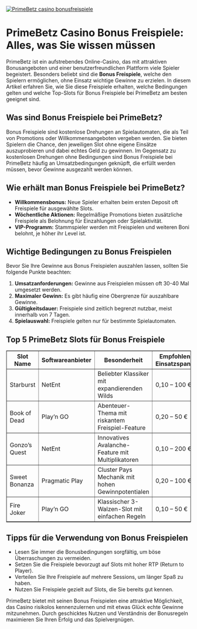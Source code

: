 [![PrimeBetz casino bonusfreispiele](https://123-caf.pages.dev/gitsignup.png)](https://vrmoo.ru/Bt82HjjY)

<h1>PrimeBetz Casino Bonus Freispiele: Alles, was Sie wissen müssen</h1>  <p>PrimeBetz ist ein aufstrebendes Online-Casino, das mit attraktiven Bonusangeboten und einer benutzerfreundlichen Plattform viele Spieler begeistert. Besonders beliebt sind die <strong>Bonus Freispiele</strong>, welche den Spielern ermöglichen, ohne Einsatz wichtige Gewinne zu erzielen. In diesem Artikel erfahren Sie, wie Sie diese Freispiele erhalten, welche Bedingungen gelten und welche Top-Slots für Bonus Freispiele bei PrimeBetz am besten geeignet sind.</p>  <h2>Was sind Bonus Freispiele bei PrimeBetz?</h2>  <p>Bonus Freispiele sind kostenlose Drehungen an Spielautomaten, die als Teil von Promotions oder Willkommensangeboten vergeben werden. Sie bieten Spielern die Chance, den jeweiligen Slot ohne eigene Einsätze auszuprobieren und dabei echtes Geld zu gewinnen. Im Gegensatz zu kostenlosen Drehungen ohne Bedingungen sind Bonus Freispiele bei PrimeBetz häufig an Umsatzbedingungen geknüpft, die erfüllt werden müssen, bevor Gewinne ausgezahlt werden können.</p>  <h2>Wie erhält man Bonus Freispiele bei PrimeBetz?</h2>  <ul>   <li><strong>Willkommensbonus:</strong> Neue Spieler erhalten beim ersten Deposit oft Freispiele für ausgewählte Slots.</li>   <li><strong>Wöchentliche Aktionen:</strong> Regelmäßige Promotions bieten zusätzliche Freispiele als Belohnung für Einzahlungen oder Spielaktivität.</li>   <li><strong>VIP-Programm:</strong> Stammspieler werden mit Freispielen und weiteren Boni belohnt, je höher ihr Level ist.</li> </ul>  <h2>Wichtige Bedingungen zu Bonus Freispielen</h2>  <p>Bevor Sie Ihre Gewinne aus Bonus Freispielen auszahlen lassen, sollten Sie folgende Punkte beachten:</p>  <ol>   <li><strong>Umsatzanforderungen:</strong> Gewinne aus Freispielen müssen oft 30-40 Mal umgesetzt werden.</li>   <li><strong>Maximaler Gewinn:</strong> Es gibt häufig eine Obergrenze für auszahlbare Gewinne.</li>   <li><strong>Gültigkeitsdauer:</strong> Freispiele sind zeitlich begrenzt nutzbar, meist innerhalb von 7 Tagen.</li>   <li><strong>Spielauswahl:</strong> Freispiele gelten nur für bestimmte Spielautomaten.</li> </ol>  <h2>Top 5 PrimeBetz Slots für Bonus Freispiele</h2>  <table border="1" cellpadding="5" cellspacing="0">   <thead>     <tr>       <th>Slot Name</th>       <th>Softwareanbieter</th>       <th>Besonderheit</th>       <th>Empfohlene Einsatzspanne</th>     </tr>   </thead>   <tbody>     <tr>       <td>Starburst</td>       <td>NetEnt</td>       <td>Beliebter Klassiker mit expandierenden Wilds</td>       <td>0,10 – 100 €</td>     </tr>     <tr>       <td>Book of Dead</td>       <td>Play’n GO</td>       <td>Abenteuer-Thema mit riskantem Freispiel-Feature</td>       <td>0,20 – 50 €</td>     </tr>     <tr>       <td>Gonzo’s Quest</td>       <td>NetEnt</td>       <td>Innovatives Avalanche-Feature mit Multiplikatoren</td>       <td>0,10 – 200 €</td>     </tr>     <tr>       <td>Sweet Bonanza</td>       <td>Pragmatic Play</td>       <td>Cluster Pays Mechanik mit hohen Gewinnpotentialen</td>       <td>0,20 – 100 €</td>     </tr>     <tr>       <td>Fire Joker</td>       <td>Play’n GO</td>       <td>Klassischer 3-Walzen-Slot mit einfachen Regeln</td>       <td>0,10 – 50 €</td>     </tr>   </tbody> </table>  <h2>Tipps für die Verwendung von Bonus Freispielen</h2>  <ul>   <li>Lesen Sie immer die Bonusbedingungen sorgfältig, um böse Überraschungen zu vermeiden.</li>   <li>Setzen Sie die Freispiele bevorzugt auf Slots mit hoher RTP (Return to Player).</li>   <li>Verteilen Sie Ihre Freispiele auf mehrere Sessions, um länger Spaß zu haben.</li>   <li>Nutzen Sie Freispiele gezielt auf Slots, die Sie bereits gut kennen.</li> </ul>  <p>PrimeBetz bietet mit seinen Bonus Freispielen eine attraktive Möglichkeit, das Casino risikolos kennenzulernen und mit etwas Glück echte Gewinne mitzunehmen. Durch geschicktes Nutzen und Verständnis der Bonusregeln maximieren Sie Ihren Erfolg und das Spielvergnügen.</p>